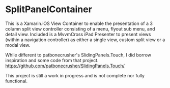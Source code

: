SplitPanelContainer
===================

This is a Xamarin.iOS View Container to enable the presentation of a 3 column split view controller consisting of a menu, flyout sub menu, and detail view.
Included is a MvvmCross iPad Presenter to present views (within a navigation controller) as either a single view, custom split view or a modal view.

While different to patbonecrusher's SlidingPanels.Touch, I did borrow inspiration and some code from that project.
https://github.com/patbonecrusher/SlidingPanels.Touch/

This project is still a work in progress and is not complete nor fully functional.
